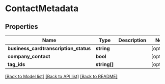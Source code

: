 # ContactMetadata

## Properties
Name | Type | Description | Notes
------------ | ------------- | ------------- | -------------
**business_cardtranscription_status** | **string** |  | [optional] 
**company_contact** | **bool** |  | [optional] 
**tag_ids** | **string[]** |  | [optional] 

[[Back to Model list]](../README.md#documentation-for-models) [[Back to API list]](../README.md#documentation-for-api-endpoints) [[Back to README]](../README.md)

